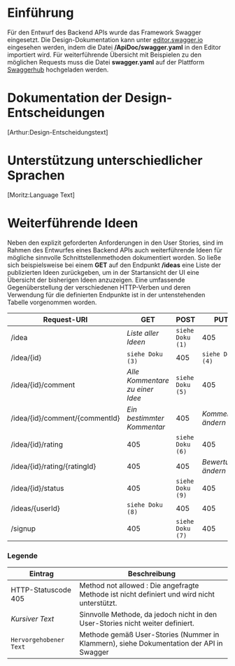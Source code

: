 # Einführung
Für den Entwurf des Backend APIs wurde das Framework Swagger eingesetzt. Die Design-Dokumentation kann unter [editor.swagger.io](https://editor.swagger.io/) eingesehen werden, indem die Datei **/ApiDoc/swagger.yaml** in den Editor importiert wird. Für weiterführende Übersicht mit Beispielen zu den möglichen Requests muss die Datei **swagger.yaml** auf der Plattform [Swaggerhub](https://app.swaggerhub.com) hochgeladen werden.

# Dokumentation der Design-Entscheidungen
[Arthur:Design-Entscheidungstext]

# Unterstützung unterschiedlicher Sprachen
[Moritz:Language Text]

# Weiterführende Ideen
Neben den explizit geforderten Anforderungen in den User Stories, sind im Rahmen des Entwurfes eines Backend APIs auch weiterführende Ideen für mögliche sinnvolle Schnittstellenmethoden dokumentiert worden. So ließe sich beispielsweise bei einem **GET** auf den Endpunkt **/ideas** eine Liste der publizierten Ideen zurückgeben, um in der Startansicht der UI eine Übersicht der bisherigen Ideen anzuzeigen.
Eine umfassende Gegenüberstellung der verschiedenen HTTP-Verben und deren Verwendung für die definierten Endpunkte ist in der untenstehenden Tabelle vorgenommen worden.

|Request-URI                    |  GET                            | POST  	          | PUT  	           | DELETE  	         |
|---	                        |---	                          |---	              |---	               |---    	             |
|/idea  	                    | *Liste aller Ideen*             |  `siehe Doku (1)` |  405               |  405                |
|/idea/{id} 	                | `siehe Doku (3)`                | 405               | `siehe Doku (4)`   | `siehe Doku (2)`    |
|/idea/{id}/comment	            | *Alle Kommentare zu einer Idee* | `siehe Doku (5)`  |  405               | 405                 |
|/idea/{id}/comment/{commentId}	| *Ein bestimmter Kommentar*      | 405     	      | *Kommentar ändern* | *Kommentar löschen* |
|/idea/{id}/rating 	            | 405                             | `siehe Doku (6)`  | 405                | 405                 |
|/idea/{id}/rating/{ratingId}   | 405                             | 405               | *Bewertung ändern* | 405                 |
|/idea/{id}/status 	            | 405                             | `siehe Doku (9)`  | 405                | 405                 |
|/ideas/{userId}	            | `siehe Doku (8)`                | 405               | 405                | 405                 |
|/signup 	                    | 405                             | `siehe Doku (7)`  | 405                | 405                 |

### Legende
|Eintrag                | Beschreibung                                                                                |
|---	                | ---                                                                                         |
|HTTP-Statuscode 405    | Method not allowed : Die angefragte Methode ist nicht definiert und wird nicht unterstützt. |
|*Kursiver Text*        | Sinnvolle Methode, da jedoch nicht in den User-Stories nicht weiter definiert.              |
|`Hervorgehobener Text` | Methode gemäß User-Stories (Nummer in Klammern), siehe Dokumentation der API in Swagger	  |

